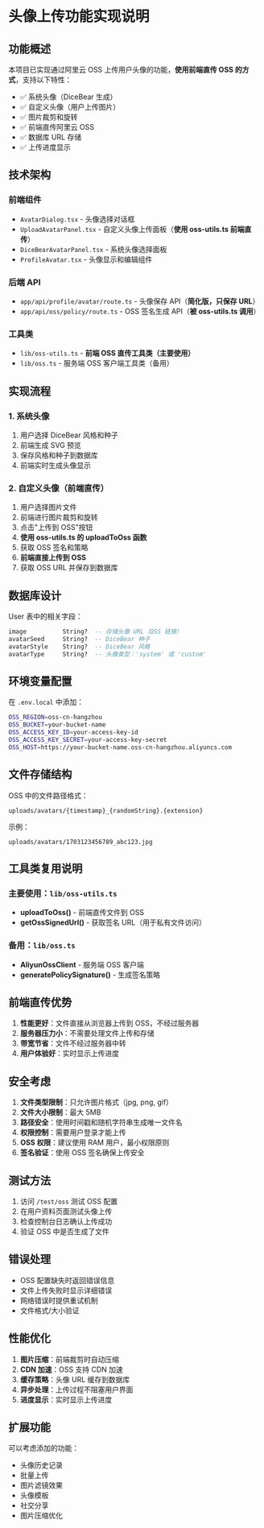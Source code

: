 # 头像上传功能实现说明

## 功能概述

本项目已实现通过阿里云 OSS 上传用户头像的功能，**使用前端直传 OSS 的方式**，支持以下特性：

- ✅ 系统头像（DiceBear 生成）
- ✅ 自定义头像（用户上传图片）
- ✅ 图片裁剪和旋转
- ✅ 前端直传阿里云 OSS
- ✅ 数据库 URL 存储
- ✅ 上传进度显示

## 技术架构

### 前端组件
- `AvatarDialog.tsx` - 头像选择对话框
- `UploadAvatarPanel.tsx` - 自定义头像上传面板（**使用 oss-utils.ts 前端直传**）
- `DiceBearAvatarPanel.tsx` - 系统头像选择面板
- `ProfileAvatar.tsx` - 头像显示和编辑组件

### 后端 API
- `app/api/profile/avatar/route.ts` - 头像保存 API（**简化版，只保存 URL**）
- `app/api/oss/policy/route.ts` - OSS 签名生成 API（**被 oss-utils.ts 调用**）

### 工具类
- `lib/oss-utils.ts` - **前端 OSS 直传工具类（主要使用）**
- `lib/oss.ts` - 服务端 OSS 客户端工具类（备用）

## 实现流程

### 1. 系统头像
1. 用户选择 DiceBear 风格和种子
2. 前端生成 SVG 预览
3. 保存风格和种子到数据库
4. 前端实时生成头像显示

### 2. 自定义头像（前端直传）
1. 用户选择图片文件
2. 前端进行图片裁剪和旋转
3. 点击"上传到 OSS"按钮
4. **使用 oss-utils.ts 的 uploadToOss 函数**
5. 获取 OSS 签名和策略
6. **前端直接上传到 OSS**
7. 获取 OSS URL 并保存到数据库

## 数据库设计

User 表中的相关字段：
```sql
image          String?  -- 存储头像 URL（OSS 链接）
avatarSeed     String?  -- DiceBear 种子
avatarStyle    String?  -- DiceBear 风格
avatarType     String?  -- 头像类型：'system' 或 'custom'
```

## 环境变量配置

在 `.env.local` 中添加：
```bash
OSS_REGION=oss-cn-hangzhou
OSS_BUCKET=your-bucket-name
OSS_ACCESS_KEY_ID=your-access-key-id
OSS_ACCESS_KEY_SECRET=your-access-key-secret
OSS_HOST=https://your-bucket-name.oss-cn-hangzhou.aliyuncs.com
```

## 文件存储结构

OSS 中的文件路径格式：
```
uploads/avatars/{timestamp}_{randomString}.{extension}
```

示例：
```
uploads/avatars/1703123456789_abc123.jpg
```

## 工具类复用说明

### 主要使用：`lib/oss-utils.ts`
- **uploadToOss()** - 前端直传文件到 OSS
- **getOssSignedUrl()** - 获取签名 URL（用于私有文件访问）

### 备用：`lib/oss.ts`
- **AliyunOssClient** - 服务端 OSS 客户端
- **generatePolicySignature()** - 生成签名策略

## 前端直传优势

1. **性能更好**：文件直接从浏览器上传到 OSS，不经过服务器
2. **服务器压力小**：不需要处理文件上传和存储
3. **带宽节省**：文件不经过服务器中转
4. **用户体验好**：实时显示上传进度

## 安全考虑

1. **文件类型限制**：只允许图片格式（jpg, png, gif）
2. **文件大小限制**：最大 5MB
3. **路径安全**：使用时间戳和随机字符串生成唯一文件名
4. **权限控制**：需要用户登录才能上传
5. **OSS 权限**：建议使用 RAM 用户，最小权限原则
6. **签名验证**：使用 OSS 签名确保上传安全

## 测试方法

1. 访问 `/test/oss` 测试 OSS 配置
2. 在用户资料页面测试头像上传
3. 检查控制台日志确认上传成功
4. 验证 OSS 中是否生成了文件

## 错误处理

- OSS 配置缺失时返回错误信息
- 文件上传失败时显示详细错误
- 网络错误时提供重试机制
- 文件格式/大小验证

## 性能优化

1. **图片压缩**：前端裁剪时自动压缩
2. **CDN 加速**：OSS 支持 CDN 加速
3. **缓存策略**：头像 URL 缓存到数据库
4. **异步处理**：上传过程不阻塞用户界面
5. **进度显示**：实时显示上传进度

## 扩展功能

可以考虑添加的功能：
- 头像历史记录
- 批量上传
- 图片滤镜效果
- 头像模板
- 社交分享
- 图片压缩优化 